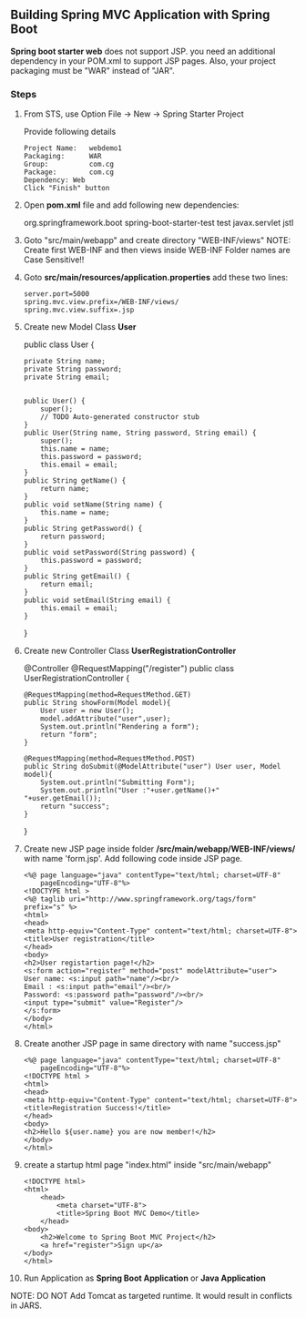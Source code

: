 ## Building Spring MVC Application with Spring Boot

**Spring boot starter web** does not support JSP. you need an additional dependency in your POM.xml to support JSP pages.
Also, your project packaging must be "WAR" instead of "JAR".

### Steps
1.	From STS, use Option File -> New -> Spring Starter Project

    Provide following details

        Project Name:   webdemo1
        Packaging:      WAR
        Group:          com.cg
        Package:        com.cg
        Dependency:	Web
        Click "Finish" button
        
2.	Open **pom.xml** file and add following new dependencies:
		
	<dependency>
		<groupId>org.springframework.boot</groupId>
		<artifactId>spring-boot-starter-test</artifactId>
		<scope>test</scope>
	</dependency>
	<dependency>
	    <groupId>javax.servlet</groupId>
	    <artifactId>jstl</artifactId>
	</dependency>
	
3.	Goto "src/main/webapp" and create directory "WEB-INF/views"
	NOTE: Create first WEB-INF and then views inside WEB-INF
		  Folder names are Case Sensitive!!

4.	Goto **src/main/resources/application.properties** add these two lines:

        server.port=5000
        spring.mvc.view.prefix=/WEB-INF/views/
        spring.mvc.view.suffix=.jsp

5.	Create new Model Class **User**

	public class User {
	
		private String name;
		private String password;
		private String email;
		
		
		public User() {
			super();
			// TODO Auto-generated constructor stub
		}
		public User(String name, String password, String email) {
			super();
			this.name = name;
			this.password = password;
			this.email = email;
		}
		public String getName() {
			return name;
		}
		public void setName(String name) {
			this.name = name;
		}
		public String getPassword() {
			return password;
		}
		public void setPassword(String password) {
			this.password = password;
		}
		public String getEmail() {
			return email;
		}
		public void setEmail(String email) {
			this.email = email;
		}
		
		
	}


6.	Create new Controller Class **UserRegistrationController** 

	@Controller
	@RequestMapping("/register")
	public class UserRegistrationController {
	
		@RequestMapping(method=RequestMethod.GET)
		public String showForm(Model model){
			User user = new User();
			model.addAttribute("user",user);
			System.out.println("Rendering a form");
			return "form";
		}
		
		@RequestMapping(method=RequestMethod.POST)
		public String doSubmit(@ModelAttribute("user") User user, Model model){
			System.out.println("Submitting Form");
			System.out.println("User :"+user.getName()+" "+user.getEmail());
			return "success";
		}
	}

6.	Create new JSP page inside folder **/src/main/webapp/WEB-INF/views/** with name 'form.jsp'.
    Add following code inside JSP page. 

		<%@ page language="java" contentType="text/html; charset=UTF-8"
		    pageEncoding="UTF-8"%>
		<!DOCTYPE html >
		<%@ taglib uri="http://www.springframework.org/tags/form" prefix="s" %>
		<html>
		<head>
		<meta http-equiv="Content-Type" content="text/html; charset=UTF-8">
		<title>User registration</title>
		</head>
		<body>
		<h2>User registartion page!</h2>
		<s:form action="register" method="post" modelAttribute="user">
		User name: <s:input path="name"/><br/>
		Email : <s:input path="email"/><br/>
		Password: <s:password path="password"/><br/>
		<input type="submit" value="Register"/>
		</s:form>
		</body>
		</html>     
	
7.	Create another JSP page in same directory with name "success.jsp"

		<%@ page language="java" contentType="text/html; charset=UTF-8"
		    pageEncoding="UTF-8"%>
		<!DOCTYPE html >
		<html>
		<head>
		<meta http-equiv="Content-Type" content="text/html; charset=UTF-8">
		<title>Registration Success!</title>
		</head>
		<body>
		<h2>Hello ${user.name} you are now member!</h2>
		</body>
		</html>   
 
 8.	create a startup html page "index.html" inside "src/main/webapp"
		
		<!DOCTYPE html>
		<html>
			<head>
				<meta charset="UTF-8">
				<title>Spring Boot MVC Demo</title>
			</head>
		<body>
			<h2>Welcome to Spring Boot MVC Project</h2>
			<a href="register">Sign up</a>
		</body>
		</html>
9.	Run Application as **Spring Boot Application** or **Java Application**

NOTE:	DO NOT Add Tomcat as targeted runtime. It would result in conflicts in JARS.